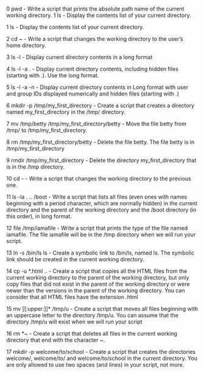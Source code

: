 0 pwd - Write a script that prints the absolute path name of the current working directory. 1 ls - Display the contents list of your current directory.

1 ls - Display the contents list of your current directory.

2 cd ~ - Write a script that changes the working directory to the user’s home directory.

3 ls -l - Display current directory contents in a long format

4 ls -l -a . - Display current directory contents, including hidden files (starting with .). Use the long format.

5 ls -l -a -n - Display current directory contents in Long format with user and group IDs displayed numerically and hidden files (starting with .)

6 mkdir -p /tmp/my_first_directory - Create a script that creates a directory named my_first_directory in the /tmp/ directory.

7 mv /tmp/betty /tmp/my_first_directory/betty - Move the file betty from /tmp/ to /tmp/my_first_directory.

8 rm /tmp/my_first_directory/betty - Delete the file betty. The file betty is in /tmp/my_first_directory

9 rmdir /tmp/my_first_directory - Delete the directory my_first_directory that is in the /tmp directory.

10 cd - - Write a script that changes the working directory to the previous one.

11 ls -la . .. /boot - Write a script that lists all files (even ones with names beginning with a period character, which are normally hidden) in the current directory and the parent of the working directory and the /boot directory (in this order), in long format.

12 file /tmp/iamafile - Write a script that prints the type of the file named iamafile. The file iamafile will be in the /tmp directory when we will run your script.

13 ln -s /bin/ls ls - Create a symbolic link to /bin/ls, named ls. The symbolic link should be created in the current working directory.

14 cp -u *.html .. - Create a script that copies all the HTML files from the current working directory to the parent of the working directory, but only copy files that did not exist in the parent of the working directory or were newer than the versions in the parent of the working directory. You can consider that all HTML files have the extension .html

15 mv [[:upper:]]* /tmp/u - Create a script that moves all files beginning with an uppercase letter to the directory /tmp/u. You can assume that the directory /tmp/u will exist when we will run your script

16 rm *~ - Create a script that deletes all files in the current working directory that end with the character ~.

17 mkdir -p welcome/to/school - Create a script that creates the directories welcome/, welcome/to/ and welcome/to/school in the current directory. You are only allowed to use two spaces (and lines) in your script, not more.
